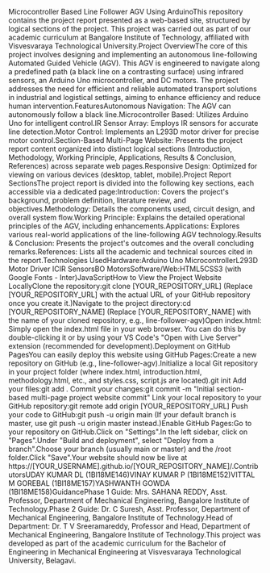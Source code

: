 Microcontroller Based Line Follower AGV Using ArduinoThis repository contains the project report presented as a web-based site, structured by logical sections of the project. This project was carried out as part of our academic curriculum at Bangalore Institute of Technology, affiliated with Visvesvaraya Technological University.Project OverviewThe core of this project involves designing and implementing an autonomous line-following Automated Guided Vehicle (AGV). This AGV is engineered to navigate along a predefined path (a black line on a contrasting surface) using infrared sensors, an Arduino Uno microcontroller, and DC motors. The project addresses the need for efficient and reliable automated transport solutions in industrial and logistical settings, aiming to enhance efficiency and reduce human intervention.FeaturesAutonomous Navigation: The AGV can autonomously follow a black line.Microcontroller Based: Utilizes Arduino Uno for intelligent control.IR Sensor Array: Employs IR sensors for accurate line detection.Motor Control: Implements an L293D motor driver for precise motor control.Section-Based Multi-Page Website: Presents the project report content organized into distinct logical sections (Introduction, Methodology, Working Principle, Applications, Results & Conclusion, References) across separate web pages.Responsive Design: Optimized for viewing on various devices (desktop, tablet, mobile).Project Report SectionsThe project report is divided into the following key sections, each accessible via a dedicated page:Introduction: Covers the project's background, problem definition, literature review, and objectives.Methodology: Details the components used, circuit design, and overall system flow.Working Principle: Explains the detailed operational principles of the AGV, including enhancements.Applications: Explores various real-world applications of the line-following AGV technology.Results & Conclusion: Presents the project's outcomes and the overall concluding remarks.References: Lists all the academic and technical sources cited in the report.Technologies UsedHardware:Arduino Uno MicrocontrollerL293D Motor Driver ICIR SensorsBO MotorsSoftware/Web:HTML5CSS3 (with Google Fonts - Inter)JavaScriptHow to View the Project Website LocallyClone the repository:git clone [YOUR_REPOSITORY_URL]
(Replace [YOUR_REPOSITORY_URL] with the actual URL of your GitHub repository once you create it.)Navigate to the project directory:cd [YOUR_REPOSITORY_NAME]
(Replace [YOUR_REPOSITORY_NAME] with the name of your cloned repository, e.g., line-follower-agv)Open index.html: Simply open the index.html file in your web browser. You can do this by double-clicking it or by using your VS Code's "Open with Live Server" extension (recommended for development).Deployment on GitHub PagesYou can easily deploy this website using GitHub Pages:Create a new repository on GitHub (e.g., line-follower-agv).Initialize a local Git repository in your project folder (where index.html, introduction.html, methodology.html, etc., and styles.css, script.js are located).git init
Add your files:git add .
Commit your changes:git commit -m "Initial section-based multi-page project website commit"
Link your local repository to your GitHub repository:git remote add origin [YOUR_REPOSITORY_URL]
Push your code to GitHub:git push -u origin main
(If your default branch is master, use git push -u origin master instead.)Enable GitHub Pages:Go to your repository on GitHub.Click on "Settings".In the left sidebar, click on "Pages".Under "Build and deployment", select "Deploy from a branch".Choose your branch (usually main or master) and the /root folder.Click "Save".Your website should now be live at https://[YOUR_USERNAME].github.io/[YOUR_REPOSITORY_NAME]/.ContributorsUDAY KUMAR DL (1BI18ME146)VINAY KUMAR P (1BI18ME152)VITTAL M GOREBAL (1BI18ME157)YASHWANTH GOWDA (1BI18ME158)GuidancePhase 1 Guide: Mrs. SAHANA REDDY, Asst. Professor, Department of Mechanical Engineering, Bangalore Institute of Technology.Phase 2 Guide: Dr. C Suresh, Asst. Professor, Department of Mechanical Engineering, Bangalore Institute of Technology.Head of Department: Dr. T V Sreeramareddy, Professor and Head, Department of Mechanical Engineering, Bangalore Institute of Technology.This project was developed as part of the academic curriculum for the Bachelor of Engineering in Mechanical Engineering at Visvesvaraya Technological University, Belagavi.
